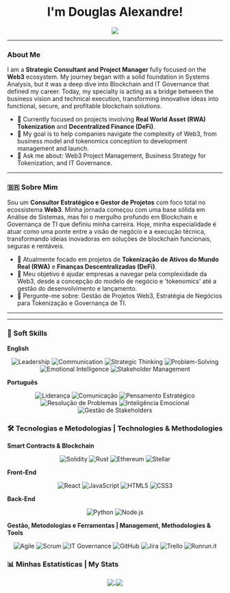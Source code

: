 <div align="center">
  <h1> I'm Douglas Alexandre! </h1>
</div>
<p align="center">
  <a href="https://www.linkedin.com/in/douglasgomesdasilva/" target="_blank"><img src="https://img.shields.io/badge/-LinkedIn-%230077B5?style=for-the-badge&logo=linkedin&logoColor=white" target="_blank"></a>
</p>

---

### About Me
I am a **Strategic Consultant and Project Manager** fully focused on the **Web3** ecosystem. My journey began with a solid foundation in Systems Analysis, but it was a deep dive into Blockchain and IT Governance that defined my career. Today, my specialty is acting as a bridge between the business vision and technical execution, transforming innovative ideas into functional, secure, and profitable blockchain solutions.

- 🔭 Currently focused on projects involving **Real World Asset (RWA) Tokenization** and **Decentralized Finance (DeFi)**.
- 🌱 My goal is to help companies navigate the complexity of Web3, from business model and tokenomics conception to development management and launch.
- 💬 Ask me about: Web3 Project Management, Business Strategy for Tokenization, and IT Governance.

---

### 🇧🇷 Sobre Mim
Sou um **Consultor Estratégico e Gestor de Projetos** com foco total no ecossistema **Web3**. Minha jornada começou com uma base sólida em Análise de Sistemas, mas foi o mergulho profundo em Blockchain e Governança de TI que definiu minha carreira. Hoje, minha especialidade é atuar como uma ponte entre a visão de negócio e a execução técnica, transformando ideias inovadoras em soluções de blockchain funcionais, seguras e rentáveis.

- 🔭 Atualmente focado em projetos de **Tokenização de Ativos do Mundo Real (RWA)** e **Finanças Descentralizadas (DeFi)**.
- 🌱 Meu objetivo é ajudar empresas a navegar pela complexidade da Web3, desde a concepção do modelo de negócio e 'tokenomics' até a gestão do desenvolvimento e lançamento.
- 💬 Pergunte-me sobre: Gestão de Projetos Web3, Estratégia de Negócios para Tokenização e Governança de TI.

---
---
### 🧠 Soft Skills

**English**
<p align="center">
  <img src="https://img.shields.io/badge/Leadership-0077B5?style=for-the-badge" alt="Leadership"/>
  <img src="https://img.shields.io/badge/Communication-00A86B?style=for-the-badge" alt="Communication"/>
  <img src="https://img.shields.io/badge/Strategic_Thinking-8A2BE2?style=for-the-badge" alt="Strategic Thinking"/>
  <img src="https://img.shields.io/badge/Problem--Solving-D22B2B?style=for-the-badge" alt="Problem-Solving"/>
  <img src="https://img.shields.io/badge/Emotional_Intelligence-FFD700?style=for-the-badge&logoColor=black" alt="Emotional Intelligence"/>
  <img src="https://img.shields.io/badge/Stakeholder_Management-4682B4?style=for-the-badge" alt="Stakeholder Management"/>
</p>

**Português**
<p align="center">
  <img src="https://img.shields.io/badge/Liderança-0077B5?style=for-the-badge" alt="Liderança"/>
  <img src="https://img.shields.io/badge/Comunicação-00A86B?style=for-the-badge" alt="Comunicação"/>
  <img src="https://img.shields.io/badge/Pensamento_Estratégico-8A2BE2?style=for-the-badge" alt="Pensamento Estratégico"/>
  <img src="https://img.shields.io/badge/Resolução_de_Problemas-D22B2B?style=for-the-badge" alt="Resolução de Problemas"/>
  <img src="https://img.shields.io/badge/Inteligência_Emocional-FFD700?style=for-the-badge&logoColor=black" alt="Inteligência Emocional"/>
  <img src="https://img.shields.io/badge/Gestão_de_Stakeholders-4682B4?style=for-the-badge" alt="Gestão de Stakeholders"/>
</p>


### 🛠️ Tecnologias e Metodologias | Technologies & Methodologies

**Smart Contracts & Blockchain**
<p align="center">
  <img src="https://img.shields.io/badge/Solidity-%23363636.svg?style=for-the-badge&logo=solidity&logoColor=white" alt="Solidity"/>
  <img src="https://img.shields.io/badge/rust-%23000000.svg?style=for-the-badge&logo=rust&logoColor=white" alt="Rust"/>
  <img src="https://img.shields.io/badge/Ethereum-3C3C3D?style=for-the-badge&logo=ethereum&logoColor=white" alt="Ethereum"/>
  <img src="https://img.shields.io/badge/Stellar-000000?style=for-the-badge&logo=stellar&logoColor=white" alt="Stellar"/>
</p>

**Front-End**
<p align="center">
  <img src="https://img.shields.io/badge/React-20232A?style=for-the-badge&logo=react&logoColor=61DAFB" alt="React"/>
  <img src="https://img.shields.io/badge/JavaScript-F7DF1E?style=for-the-badge&logo=javascript&logoColor=black" alt="JavaScript"/>
  <img src="https://img.shields.io/badge/HTML5-E34F26?style=for-the-badge&logo=html5&logoColor=white" alt="HTML5"/>
  <img src="https://img.shields.io/badge/CSS3-1572B6?style=for-the-badge&logo=css3&logoColor=white" alt="CSS3"/>
</p>

**Back-End**
<p align="center">
  <img src="https://img.shields.io/badge/Python-3776AB?style=for-the-badge&logo=python&logoColor=white" alt="Python"/>
  <img src="https://img.shields.io/badge/Node.js-339933?style=for-the-badge&logo=nodedotjs&logoColor=white" alt="Node.js"/>
</p>

**Gestão, Metodologias e Ferramentas | Management, Methodologies & Tools**
<p align="center">
  <img src="https://img.shields.io/badge/Agile-FF9900?style=for-the-badge" alt="Agile"/>
  <img src="https://img.shields.io/badge/Scrum-0077B5?style=for-the-badge" alt="Scrum"/>
  <img src="https://img.shields.io/badge/IT_Governance-008080?style=for-the-badge" alt="IT Governance"/>
  <img src="https://img.shields.io/badge/GitHub-181717?style=for-the-badge&logo=github&logoColor=white" alt="GitHub"/>
  <img src="https://img.shields.io/badge/Jira-0052CC?style=for-the-badge&logo=jira&logoColor=white" alt="Jira"/>
  <img src="https://img.shields.io/badge/Trello-0079BF?style=for-the-badge&logo=trello&logoColor=white" alt="Trello"/>
  <img src="https://img.shields.io/badge/Runrun.it-F46524?style=for-the-badge" alt="Runrun.it"/>
</p>

### 📊 Minhas Estatísticas | My Stats

<p align="center">
  <a href="https://github.com/anuraghazra/github-readme-stats">
    <img align="center" src="https://github-readme-stats.vercel.app/api?username=nsdBRoficial&show_icons=true&theme=vision-friendly-dark" />
  </a>
  <a href="https://github.com/anuraghazra/github-readme-stats">
    <img align="center" src="https://github-readme-stats.vercel.app/api/top-langs/?username=nsdBRoficial&layout=compact&theme=vision-friendly-dark" />
  </a>
</p>